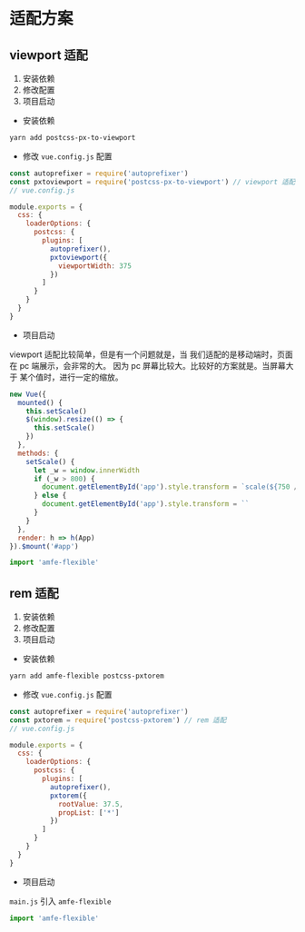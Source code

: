 # 适配方案

## viewport 适配

1. 安装依赖
2. 修改配置
3. 项目启动

- 安装依赖

```sh
yarn add postcss-px-to-viewport

```

- 修改 `vue.config.js` 配置

```js
const autoprefixer = require('autoprefixer')
const pxtoviewport = require('postcss-px-to-viewport') // viewport 适配
// vue.config.js

module.exports = {
  css: {
    loaderOptions: {
      postcss: {
        plugins: [
          autoprefixer(),
          pxtoviewport({
            viewportWidth: 375
          })
        ]
      }
    }
  }
}
```

- 项目启动

viewport 适配比较简单，但是有一个问题就是，当 我们适配的是移动端时，页面在 pc 端展示，会非常的大。 因为 pc 屏幕比较大。比较好的方案就是。当屏幕大于 某个值时，进行一定的缩放。

```js
new Vue({
  mounted() {
    this.setScale()
    $(window).resize(() => {
      this.setScale()
    })
  },
  methods: {
    setScale() {
      let _w = window.innerWidth
      if (_w > 800) {
        document.getElementById('app').style.transform = `scale(${750 / _w})`
      } else {
        document.getElementById('app').style.transform = ``
      }
    }
  },
  render: h => h(App)
}).$mount('#app')
```

```js
import 'amfe-flexible'
```

## rem 适配

1. 安装依赖
2. 修改配置
3. 项目启动

- 安装依赖

```sh
yarn add amfe-flexible postcss-pxtorem

```

- 修改 `vue.config.js` 配置

```js
const autoprefixer = require('autoprefixer')
const pxtorem = require('postcss-pxtorem') // rem 适配
// vue.config.js

module.exports = {
  css: {
    loaderOptions: {
      postcss: {
        plugins: [
          autoprefixer(),
          pxtorem({
            rootValue: 37.5,
            propList: ['*']
          })
        ]
      }
    }
  }
}
```

- 项目启动

`main.js` 引入 `amfe-flexible`

```js
import 'amfe-flexible'
```
